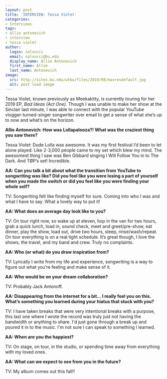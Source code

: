 ```yaml
---
layout: post
title: 'INTERVIEW: Tessa Violet'
categories:
- Interviews
tags:
- allie antonevich
- interview
- tessa violet
author:
  login: salvucci
  email: salvucci@bu.edu
  display_name: Allie Antonevich
  first_name: Allie
  last_name: Antonevich
image:
  src: http://sites.bu.edu/wtbu/files/2019/08/maxresdefault.jpg
  alt: post lead image
---
```

Tessa Violet, known previously as Meekakitty, is currently touring for her 2019 EP, _Bad Ideas (Act One)_. Though I was unable to make her show at the Sinclair last minute, I was able to connect with the popular YouTube vlogger-turned-singer songwriter over email to get a sense of what she’s up to now and what’s on the horizon.

**Allie Antonevich: How was Lollapalooza?! What was the craziest thing you saw there?**

Tessa Violet: Dude Lolla was awesome. It was my first festival I’d been to let alone played. Like 2-3,000 people came to my set which blew my mind. The awesomest thing I saw was Ben Gibbard singing I Will Follow You in to The Dark. And TØP’s set! Incredible.

**AA: Can you talk a bit about what the transition from YouTube to songwriting was like? Did you feel like you were losing a part of yourself when you made the switch or did you feel like you were finding your whole self?**

TV: Songwriting felt like finding myself for sure. Coming into who I was and what I have to say. What a lovely way to put it!

**AA: What does an average day look like to you?**

TV: On tour right now, so wake up at eleven, hop in the van for two hours, grab a quick lunch, load in, sound check, meet and greet/pre-show, eat dinner, play the show, load out, drive two hours, sleep, rinse/wash/repeat. On tour everything is on a real tight schedule. It’s great though, I love the shows, the travel, and my band and crew. Truly no complaints.

**AA: Who (or what) do you draw inspiration from?**

TV: Lyrically I write from my life and experience, songwriting is a way to figure out what you’re feeling and make sense of it.

**AA: Who would be on your dream collaboration?**

TV: Probably Jack Antonoff.

**AA: Disappearing from the internet for a bit... I really feel you on this. What’s something you learned during your hiatus that stuck with you?**

TV: I have taken breaks that were very intentional breaks with a purpose, this last one where I wrote the record was truly just not having the bandwidth or anything to share. I'd just gone through a break up and poured it in to the music. I'm not sure I can speak to something I learned.

**AA: When are you the happiest?**

TV: On stage, on tour, in the studio, or spending time away from everything with my loved ones.

**AA: What can we expect to see from you in the future?**

TV: My album comes out this fall!!